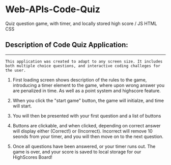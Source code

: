 # Web-APIs-Code-Quiz
Quiz question game, with timer, and locally stored high score / JS HTML CSS

## Description of Code Quiz Application:
---
    This application was created to adapt to any screen size. It includes both multiple choice questions, and interactive coding challeges for the user.



1. First loading screen shows description of the rules to the game, introducing a timer element to the game, where upon wrong answer you are penalized in time. As well as a point system and highscore feature.

2. When you click the "start game" button, the game will initialze, and time will start.

3. You will then be presented with your first question and a list of buttons

4. Buttons are clickable, and when clicked, depending on correct answer will display either (Correct!) or (Incorrect). Incorrect will remove 10 seonds from your timer, and you will then move on to the next question.

5.  Once all questions have been answered, or your timer runs out. The game is over, and your score is saved to local storage for our HighScores Board!


